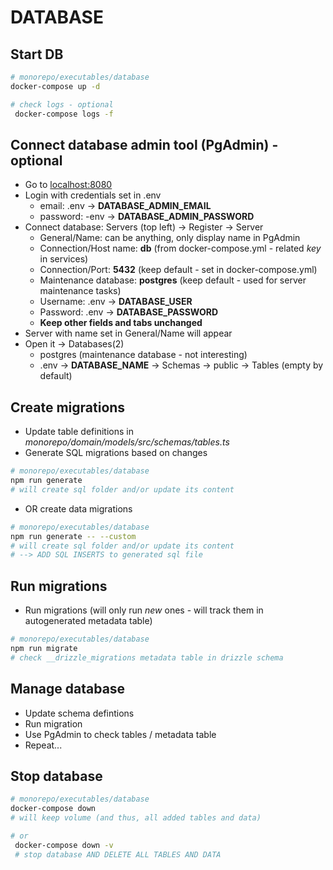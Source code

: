 # DATABASE

## Start DB

```bash
# monorepo/executables/database
docker-compose up -d

# check logs - optional
 docker-compose logs -f
```

## Connect database admin tool (PgAdmin) - optional

- Go to [localhost:8080](http://localhost:8080)
- Login with credentials set in .env
  - email: .env -> **DATABASE_ADMIN_EMAIL**
  - password: -env -> **DATABASE_ADMIN_PASSWORD**
- Connect database: Servers (top left) -> Register -> Server
  - General/Name: can be anything, only display name in PgAdmin
  - Connection/Host name: **db** (from docker-compose.yml - related _key_ in services)
  - Connection/Port: **5432** (keep default - set in docker-compose.yml)
  - Maintenance database: **postgres** (keep default - used for server maintenance tasks)
  - Username: .env -> **DATABASE_USER**
  - Password: .env -> **DATABASE_PASSWORD**
  - **Keep other fields and tabs unchanged**
- Server with name set in General/Name will appear
- Open it -> Databases(2)
  - postgres (maintenance database - not interesting)
  - .env -> **DATABASE_NAME** -> Schemas -> public -> Tables (empty by default)

## Create migrations

- Update table definitions in _monorepo/domain/models/src/schemas/tables.ts_
- Generate SQL migrations based on changes

```bash
# monorepo/executables/database
npm run generate
# will create sql folder and/or update its content
```

- OR create data migrations

```bash
# monorepo/executables/database
npm run generate -- --custom
# will create sql folder and/or update its content
# --> ADD SQL INSERTS to generated sql file
```

## Run migrations

- Run migrations (will only run _new_ ones - will track them in autogenerated metadata table)

```bash
# monorepo/executables/database
npm run migrate
# check __drizzle_migrations metadata table in drizzle schema
```

## Manage database

- Update schema defintions
- Run migration
- Use PgAdmin to check tables / metadata table
- Repeat...

## Stop database

```bash
# monorepo/executables/database
docker-compose down
# will keep volume (and thus, all added tables and data)

# or
 docker-compose down -v
 # stop database AND DELETE ALL TABLES AND DATA
```
